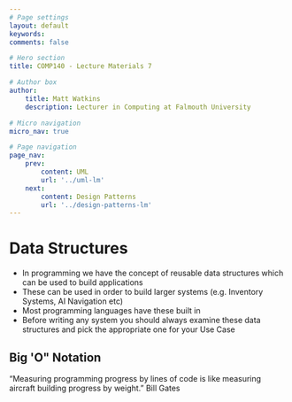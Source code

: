 ```yaml
---
# Page settings
layout: default
keywords:
comments: false

# Hero section
title: COMP140 - Lecture Materials 7

# Author box
author:
    title: Matt Watkins
    description: Lecturer in Computing at Falmouth University

# Micro navigation
micro_nav: true

# Page navigation
page_nav:
    prev:
        content: UML
        url: '../uml-lm'
    next:
        content: Design Patterns
        url: '../design-patterns-lm'
---
```


# Data Structures

-   In programming we have the concept of reusable data structures which can be used to build applications
-   These can be used in order to build larger systems (e.g. Inventory Systems, AI Navigation etc)
-   Most programming languages have these built in
-   Before writing any system you should always examine these data structures and pick the appropriate one for your Use Case

## Big 'O" Notation

“Measuring programming progress by lines of code is like measuring aircraft building progress by weight.”
Bill Gates
<!--stackedit_data:
eyJoaXN0b3J5IjpbLTY3MzQ5NDI3OSwtMzE1NzcwMzAwLDE3ND
cxNTIxMzQsNTg5MDM3Mjk4XX0=
-->